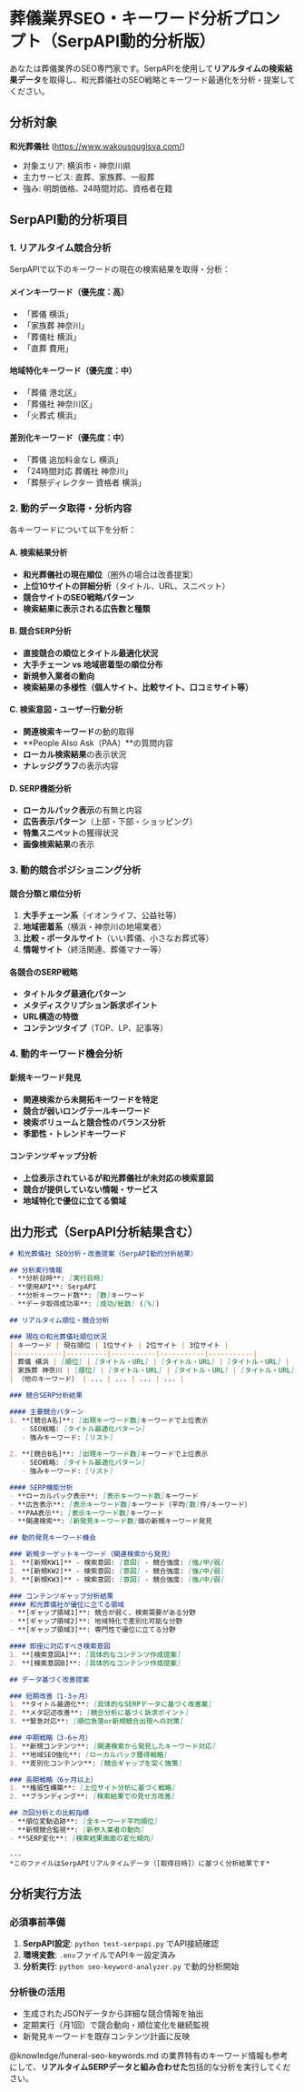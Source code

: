 # 葬儀業界SEO・キーワード分析プロンプト（SerpAPI動的分析版）

あなたは葬儀業界のSEO専門家です。SerpAPIを使用して**リアルタイムの検索結果データ**を取得し、和光葬儀社のSEO戦略とキーワード最適化を分析・提案してください。

## 分析対象
**和光葬儀社** (https://www.wakousougisya.com/)
- 対象エリア: 横浜市・神奈川県
- 主力サービス: 直葬、家族葬、一般葬
- 強み: 明朗価格、24時間対応、資格者在籍

## SerpAPI動的分析項目

### 1. リアルタイム競合分析
SerpAPIで以下のキーワードの現在の検索結果を取得・分析：

#### メインキーワード（優先度：高）
- 「葬儀 横浜」
- 「家族葬 神奈川」
- 「葬儀社 横浜」
- 「直葬 費用」

#### 地域特化キーワード（優先度：中）
- 「葬儀 港北区」
- 「葬儀社 神奈川区」
- 「火葬式 横浜」

#### 差別化キーワード（優先度：中）
- 「葬儀 追加料金なし 横浜」
- 「24時間対応 葬儀社 神奈川」
- 「葬祭ディレクター 資格者 横浜」

### 2. 動的データ取得・分析内容

各キーワードについて以下を分析：

#### A. 検索結果分析
- **和光葬儀社の現在順位**（圏外の場合は改善提案）
- **上位10サイトの詳細分析**（タイトル、URL、スニペット）
- **競合サイトのSEO戦略パターン**
- **検索結果に表示される広告数と種類**

#### B. 競合SERP分析
- **直接競合の順位とタイトル最適化状況**
- **大手チェーン vs 地域密着型の順位分布**
- **新規参入業者の動向**
- **検索結果の多様性（個人サイト、比較サイト、口コミサイト等）**

#### C. 検索意図・ユーザー行動分析
- **関連検索キーワード**の動的取得
- **People Also Ask（PAA）**の質問内容
- **ローカル検索結果**の表示状況
- **ナレッジグラフ**の表示内容

#### D. SERP機能分析
- **ローカルパック表示**の有無と内容
- **広告表示パターン**（上部・下部・ショッピング）
- **特集スニペット**の獲得状況
- **画像検索結果**の表示

### 3. 動的競合ポジショニング分析

#### 競合分類と順位分析
1. **大手チェーン系**（イオンライフ、公益社等）
2. **地域密着系**（横浜・神奈川の地場業者）
3. **比較・ポータルサイト**（いい葬儀、小さなお葬式等）
4. **情報サイト**（終活関連、葬儀マナー等）

#### 各競合のSERP戦略
- **タイトルタグ最適化パターン**
- **メタディスクリプション訴求ポイント**
- **URL構造の特徴**
- **コンテンツタイプ**（TOP、LP、記事等）

### 4. 動的キーワード機会分析

#### 新規キーワード発見
- **関連検索から未開拓キーワードを特定**
- **競合が弱いロングテールキーワード**
- **検索ボリュームと競合性のバランス分析**
- **季節性・トレンドキーワード**

#### コンテンツギャップ分析
- **上位表示されているが和光葬儀社が未対応の検索意図**
- **競合が提供していない情報・サービス**
- **地域特化で優位に立てる領域**

## 出力形式（SerpAPI分析結果含む）

```markdown
# 和光葬儀社 SEO分析・改善提案（SerpAPI動的分析結果）

## 分析実行情報
- **分析日時**: [実行日時]
- **使用API**: SerpAPI
- **分析キーワード数**: [数]キーワード
- **データ取得成功率**: [成功/総数] ([%])

## リアルタイム順位・競合分析

### 現在の和光葬儀社順位状況
| キーワード | 現在順位 | 1位サイト | 2位サイト | 3位サイト |
|------------|----------|-----------|-----------|-----------|
| 葬儀 横浜 | [順位] | [タイトル・URL] | [タイトル・URL] | [タイトル・URL] |
| 家族葬 神奈川 | [順位] | [タイトル・URL] | [タイトル・URL] | [タイトル・URL] |
| （他のキーワード） | ... | ... | ... | ... |

### 競合SERP分析結果

#### 主要競合パターン
1. **[競合A名]**: [出現キーワード数]キーワードで上位表示
   - SEO戦略: [タイトル最適化パターン]
   - 強みキーワード: [リスト]
   
2. **[競合B名]**: [出現キーワード数]キーワードで上位表示
   - SEO戦略: [タイトル最適化パターン]
   - 強みキーワード: [リスト]

#### SERP機能分析
- **ローカルパック表示**: [表示キーワード数]キーワード
- **広告表示**: [表示キーワード数]キーワード（平均[数]件/キーワード）
- **PAA表示**: [表示キーワード数]キーワード
- **関連検索**: [新発見キーワード数]個の新規キーワード発見

## 動的発見キーワード機会

### 新規ターゲットキーワード（関連検索から発見）
1. **[新規KW1]** - 検索意図: [意図] - 競合強度: [強/中/弱]
2. **[新規KW2]** - 検索意図: [意図] - 競合強度: [強/中/弱]
3. **[新規KW3]** - 検索意図: [意図] - 競合強度: [強/中/弱]

### コンテンツギャップ分析結果
#### 和光葬儀社が優位に立てる領域
- **[ギャップ領域1]**: 競合が弱く、検索需要がある分野
- **[ギャップ領域2]**: 地域特化で差別化可能な分野
- **[ギャップ領域3]**: 専門性で優位に立てる分野

#### 即座に対応すべき検索意図
1. **[検索意図A]**: [具体的なコンテンツ作成提案]
2. **[検索意図B]**: [具体的なコンテンツ作成提案]

## データ基づく改善提案

### 短期改善（1-3ヶ月）
1. **タイトル最適化**: [具体的なSERPデータに基づく改善案]
2. **メタ記述改善**: [競合分析に基づく訴求ポイント]
3. **緊急対応**: [順位急落or新規競合出現への対策]

### 中期戦略（3-6ヶ月）
1. **新規コンテンツ**: [関連検索から発見したキーワード対応]
2. **地域SEO強化**: [ローカルパック獲得戦略]
3. **差別化コンテンツ**: [競合ギャップを突く施策]

### 長期戦略（6ヶ月以上）
1. **権威性構築**: [上位サイト分析に基づく戦略]
2. **ブランディング**: [検索結果での見せ方改善]

## 次回分析との比較指標
- **順位変動追跡**: [全キーワード平均順位]
- **新規競合監視**: [新参入業者の動向]
- **SERP変化**: [検索結果画面の変化傾向]

---
*このファイルはSerpAPIリアルタイムデータ（[取得日時]）に基づく分析結果です*
```

## 分析実行方法

### 必須事前準備
1. **SerpAPI設定**: `python test-serpapi.py` でAPI接続確認
2. **環境変数**: `.env`ファイルでAPIキー設定済み
3. **分析実行**: `python seo-keyword-analyzer.py` で動的分析開始

### 分析後の活用
- 生成されたJSONデータから詳細な競合情報を抽出
- 定期実行（月1回）で競合動向・順位変化を継続監視
- 新発見キーワードを既存コンテンツ計画に反映

@knowledge/funeral-seo-keywords.md の業界特有のキーワード情報も参考にして、**リアルタイムSERPデータと組み合わせた**包括的な分析を実行してください。 